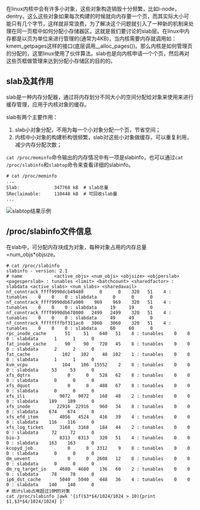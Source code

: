 在linux内核中会有许多小对象，这些对象构造销毁十分频繁，比如i-node，dentry。这么这些对象如果每次构建的时候就向内存要一个页，而其实际大小可能只有几个字节，这样就非常浪费，为了解决这个问题就引入了一种新的机制来处理在同一页框中如何分配小存储器区。这就是我们要讨论的slab层。在linux中内存都是以页为单位来进行管理的(通常为4KB)，当内核需要内存就调用如：kmem_getpages这样的接口(底层调用__alloc_pages())。那么内核是如何管理页的分配的，这里linux使用了伙伴算法。slab也是向内核申请一个个页，然后再对这些页框做管理来达到分配小存储区的目的的。

## slab及其作用

slab是一种内存分配器，通过将内存划分不同大小的空间分配给对象来使用来进行缓存管理，应用于内核对象的缓存。

slab有两个主要作用：

1. slab小对象分配，不用为每一个小对象分配一个页，节省空间；
2. 内核中小对象的构建析构很频繁，slab对这些小对象做缓存，可以重复利用，减少内存分配次数；

`cat /proc/meminfo`命令输出的内存情况中有一项是slabinfo，也可以通过`cat /proc/slabinfo`和`slabtop`命令来查看详细的slabinfo。

```textile
# cat /proc/meminfo 
...
Slab:             347768 kB  # slab总量
SReclaimable:     110448 kB  # 可回收slab量
...
```

![slabtop结果示例](http://smb.zstack.io/mirror/performancedoc/performancemanualpic/23/2522120514312914804415241179925515150182_gopic_Snipaste_2022-09-01_17-56-21.png)

## /proc/slabinfo文件信息

在slab中，可分配内存块成为对象，每种对象占用的内存总量=num_objs*objsize。

```textile
# cat /proc/slabinfo
slabinfo - version: 2.1
# name            <active_objs> <num_objs> <objsize> <objperslab> <pagesperslab> : tunables <limit> <batchcount> <sharedfactor> : slabdata <active_slabs> <num_slabs> <sharedavail>
nf_conntrack_ffff9990dcb49480      0      0    320   51    4 : tunables    0    0    0 : slabdata      0      0      0
nf_conntrack_ffff9990db67a900    969    969    320   51    4 : tunables    0    0    0 : slabdata     19     19      0
nf_conntrack_ffff9990db678000   2499   2499    320   51    4 : tunables    0    0    0 : slabdata     49     49      0
nf_conntrack_ffffffffbf311ac0   3060   3060    320   51    4 : tunables    0    0    0 : slabdata     60     60      0
rpc_inode_cache       51     51    640   51    8 : tunables    0    0    0 : slabdata      1      1      0
fat_inode_cache       90     90    720   45    8 : tunables    0    0    0 : slabdata      2      2      0
fat_cache            102    102     40  102    1 : tunables    0    0    0 : slabdata      1      1      0
kvm_vcpu             104    106  15552    2    8 : tunables    0    0    0 : slabdata     53     53      0
xfs_dqtrx              0      0    528   62    8 : tunables    0    0    0 : slabdata      0      0      0
xfs_dquot              0      0    488   67    8 : tunables    0    0    0 : slabdata      0      0      0
xfs_ili             9072   9072    168   48    2 : tunables    0    0    0 : slabdata    189    189      0
xfs_inode          22916  22916    960   34    8 : tunables    0    0    0 : slabdata    674    674      0
xfs_efd_item        4056   4524    416   39    4 : tunables    0    0    0 : slabdata    116    116      0
xfs_log_ticket      3168   3168    184   44    2 : tunables    0    0    0 : slabdata     72     72      0
bio-3               8313   8313    320   51    4 : tunables    0    0    0 : slabdata    163    163      0
kcopyd_job             0      0   3312    9    8 : tunables    0    0    0 : slabdata      0      0      0
dm_uevent              0      0   2608   12    8 : tunables    0    0    0 : slabdata      0      0      0
dm_rq_target_io     4680   4680    136   60    2 : tunables    0    0    0 : slabdata     78     78      0
ip6_dst_cache       5040   5040    448   36    4 : tunables    0    0    0 : slabdata    140    140      0
# 统计slab占用超过10M的对象
cat /proc/slabinfo |awk '{if($3*$4/1024/1024 > 10){print $1,$3*$4/1024/1024} }'
```
